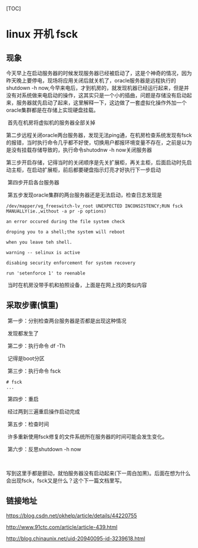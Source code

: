 [TOC]

# linux 开机 fsck

## 现象

​	今天早上在启动服务器的时候发现服务器已经被启动了，这是个神奇的情况，因为昨天晚上要停电，现场将应用关闭后就关机了，oracle服务器是远程执行的shutdown -h now,今早来电后，才到机房的，就发现机器已经运行起来，但是并没有对系统做来电启动的操作，这其实只是一个小的插曲，问题是存储没有启动起来，服务器就先启动了起来，这里解释一下，这边做了一套虚拟化操作外加一个oracle集群都是在存储上实现硬盘挂载。

​	首先在机房将虚拟机的服务器全部关掉

​	第二步远程关闭oracle两台服务器，发现无法ping通，在机房检查系统发现有fsck的报错，当时执行命令几乎都不好使，切换用户都报环境变量不存在，之前是以为是没有挂载存储导致的，执行命令shutodnw -h now关闭服务器

​	第三步开启存储，记得当时的关闭顺序是先关扩展柜，再关主柜，后面启动时先启动主柜，在启动扩展柜，前后都要硬盘指示灯亮才好执行下一步启动

​	第四步开启各台服务器

​	第五步发现oracle集群的两台服务器还是无法启动，检查日志发现是

```
/dev/mapper/vg_freeswitch-lv_root UNEXPECTED INCONSISTENCY;RUN fsck MANUALLY(ie.,without -a pr -p options)

an error occured during the file system check

droping you to a shell;the system will reboot

when you leave teh shell.

warning -- selinux is active

disabing security enforcement for system recovery

run 'setenforce 1' to reenable
```

​	当时在机房没带手机和拍照设备，上面是在网上找的类似内容

## 采取步骤(慎重)



​	第一步：分别检查两台服务器是否都是出现这种情况

​	发现都发生了

​	第二步：执行命令 df -Th

​	记得是boot分区

​	第三步：执行命令 fsck

```
# fsck
...
```

​	第四步：重启

​	经过两到三遍重启操作启动完成

​	第五步：检查时间

​	许多重新使用fsck修复的文件系统所在服务器的时间可能会发生变化。

​	第六步：反思shutdown -h now

​		





​	写到这里手都是颤动，就怕服务器没有启动起来(下一周白加黑)。后面在想为什么会出现fsck，fsck又是什么？这个下一篇文档里写。



## 链接地址

https://blog.csdn.net/okhelp/article/details/44220755

http://www.91ctc.com/article/article-439.html

http://blog.chinaunix.net/uid-20940095-id-3239618.html



​	


